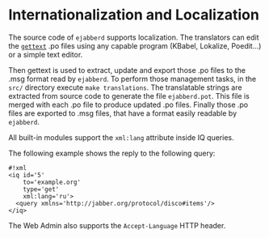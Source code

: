 
# Internationalization and Localization

The source code of `ejabberd` supports localization. The translators can
edit the [`gettext`][1] .po files
using any capable program (KBabel, Lokalize, Poedit...) or a simple text
editor.

Then gettext is used to extract, update and export those .po files to
the .msg format read by `ejabberd`. To perform those management tasks,
in the `src/` directory execute `make translations`. The translatable
strings are extracted from source code to generate the file
`ejabberd.pot`. This file is merged with each .po file to produce
updated .po files. Finally those .po files are exported to .msg files,
that have a format easily readable by `ejabberd`.

All built-in modules support the `xml:lang` attribute inside IQ queries.

The following example shows the reply to the following query:

	#!xml
	<iq id='5'
	    to='example.org'
	    type='get'
	    xml:lang='ru'>
	  <query xmlns='http://jabber.org/protocol/disco#items'/>
	</iq>

The Web Admin also supports the `Accept-Language` HTTP header.

[1]:	http://www.gnu.org/software/gettext/
